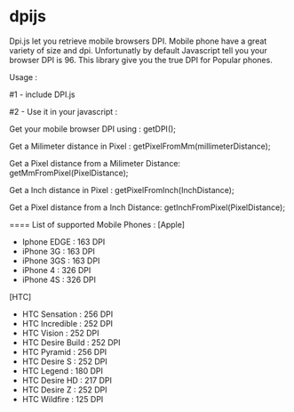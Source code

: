dpijs
=====

Dpi.js let you retrieve mobile browsers DPI. Mobile phone have a great variety of size and dpi. Unfortunatly by default Javascript tell you your browser DPI is 96. This library give you the true DPI for Popular phones.

Usage :

#1 - include DPI.js
<script type="text/javascript" src='dpi.js'></script>

#2 - Use it in your javascript :

Get your mobile browser DPI using :
getDPI();

Get a Milimeter distance in Pixel :
getPixelFromMm(millimeterDistance);

Get a Pixel distance from a Milimeter Distance:
getMmFromPixel(PixelDistance);

Get a Inch distance in Pixel :
getPixelFromInch(InchDistance);

Get a Pixel distance from a Inch Distance:
getInchFromPixel(PixelDistance);


====
List of supported Mobile Phones :
[Apple]
  - Iphone EDGE       : 163 DPI
  - iPhone 3G         : 163 DPI
  - iPhone 3GS        : 163 DPI
  - iPhone 4          : 326 DPI
  - iPhone 4S         : 326 DPI

[HTC]
  - HTC Sensation     : 256 DPI
  - HTC Incredible    : 252 DPI
  - HTC Vision        : 252 DPI
  - HTC Desire Build  : 252 DPI
  - HTC Pyramid       : 256 DPI
  - HTC Desire S      : 252 DPI
  - HTC Legend        : 180 DPI
  - HTC Desire HD     : 217 DPI
  - HTC Desire Z      : 252 DPI
  - HTC Wildfire      : 125 DPI